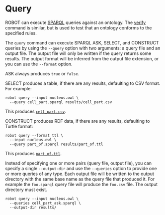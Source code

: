 # Query

ROBOT can execute <a href="https://www.w3.org/TR/rdf-sparql-query/" target="_blank">SPARQL</a>
queries against an ontology. The [verify](/verify) command is similar, but is used to test that an ontology conforms to the specified rules.

The `query` command can execute SPARQL ASK, SELECT, and CONSTRUCT queries by using the `--query` option with two arguments: a query file and an output file. The output file will only be written if the query returns some results. The output format will be inferred from the output file extension, or you can use the `--format` option.

ASK always produces `true` or `false`.

SELECT produces a table, if there are any results, defaulting to CSV format. For example:

    robot query --input nucleus.owl \
      --query cell_part.sparql results/cell_part.csv

This produces <a href="/examples/cell_part.csv" target="_blank">`cell_part.csv`</a>.

CONSTRUCT produces RDF data, if there are any results, defaulting to Turtle format:

    robot query --format ttl \
      --input nucleus.owl \
      --query part_of.sparql results/part_of.ttl

This produces <a href="/examples/part_of.ttl" target="_blank">`part_of.ttl`</a>.

Instead of specifying one or more pairs (query file, output file), you can specify a single `--output-dir` and use the `--queries` option to provide one or more queries of any type. Each output file will be written to the output directory with the same base name as the query file that produced it. For example the `foo.sparql` query file will produce the `foo.csv` file. The output directory must exist.

    robot query --input nucleus.owl \
      --queries cell_part_ask.sparql \
      --output-dir results/
